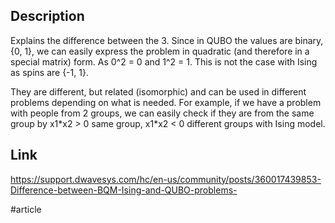 ## Description
Explains the difference between the 3. Since in QUBO the values are binary, {0, 1}, we can easily express the problem in quadratic (and therefore in a special matrix) form. As 0^2 = 0 and 1^2 = 1. This is not the case with Ising as spins are {-1, 1}. 

They are different, but related (isomorphic) and can be used in different problems depending on what is needed. For example, if we have a problem with people from 2 groups, we can easily check if they are from the same group by x1\*x2 > 0 same group, x1\*x2 < 0 different groups with Ising model.

## Link
https://support.dwavesys.com/hc/en-us/community/posts/360017439853-Difference-between-BQM-Ising-and-QUBO-problems-

#article